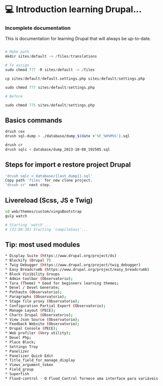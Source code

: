 # 💻 Introduction learning Drupal...

### Incomplete documentation

This is documentation for learning Drupal that will always be up-to-date.

```python   

# Make path
mkdir sites/default -> /files/translations

# To assign 
sudo chmod 777 -R sites/default -> /files

cp sites/default/default.settings.php sites/default/settings.php

sudo chmod 777 sites/default/settings.php

# Before 

sudo chmod 775 sites/default/settings.php

```

## Basics commands

```bash
drush cex 
drush sql-dump > ./database/dump_$(date +'%F_%H%M%S').sql

drush cr
drush sqlc < database/dump_2023-10-08_192505.sql

```

## Steps for import e restore project Drupal

```bash
'drush sqlc < database/{last_dump}}.sql'
Copy path 'files' for new clone project.
'drush cr' next step.

```

## Livereload (Scss, JS e Twig)

```bash
cd web/themes/custom/xinguBootstrap
gulp watch

# Starting 'watch'...
# [22:04:28] Starting 'compileSass'...

```

## Tip: most used modules

```bash
* Display Suite (https://www.drupal.org/project/ds)
* Blockify (Drupal 7)
* Twig Debugger (https://www.drupal.org/project/twig_debugger)
* Easy Breadcrumb (https://www.drupal.org/project/easy_breadcrumb)
* Block Visibility Groups
* Admin toolbar (Observatorio);
* Tara (Theme) * Good for beginners learning themes;
* Devel / Devel Generate;
* Pathauto (Observatorio);
* Paragraphs (Observatorio);
* Stage file proxy (Observatorio);
* Configuration Partial Export (Observatorio);
* Manage Layout (PECE);
* Charts Drupal (Observatorio);
* View Json Source (Observatorio);
* Feedback Website (Observatorio);
* Drupal Console (PECE);
* Web profiler (Very utility);
* Devel Php;
* Place Block;
* Settings Tray
* Panelizer
* Panelizer Quick Edit
* Title_field_for_manage_display
* Views_argument_token
* Field_group
* Superfish
* Flood-control - O Flood Control fornece uma interface para variáveis ​​ocultas de controle de inundação
```
